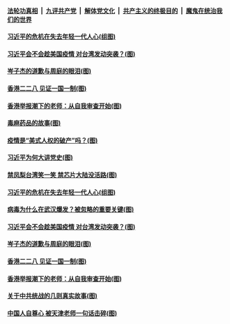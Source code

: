 ####  [法轮功真相](../../../../basic/blob/master/README.md?t=03042331) &nbsp;|&nbsp; [九评共产党](../../../../9ping.md/blob/master/README.md?t=03042331) &nbsp;|&nbsp; [解体党文化](../../../../jtdwh.md/blob/master/README.md?t=03042331)  &nbsp;|&nbsp; [共产主义的终极目的](../../../../gczydzjmd.md/blob/master/README.md?t=03042331) &nbsp;|&nbsp; [魔鬼在统治我们的世界](../../../../mgztzwmdsj.md/blob/master/README.md?t=03042331) 


#### [习近平的危机在失去年轻一代人心(组图)](../pages/p4/964426.md?t=03042331) 

#### [习近平会不会趁美国疫情 对台湾发动突袭？(图)](../pages/p4/964317.md?t=03042331) 

#### [岑子杰的道歉与周庭的眼泪(图)](../pages/p4/964323.md?t=03042331) 

#### [香港二二八 见证一国一制(图)](../pages/p4/964322.md?t=03042331) 

#### [香港举报潮下的老师：从自我审查开始(图)](../pages/p4/964318.md?t=03042331) 



#### [毒麻药品的故事(图)](../pages/p4/964439.md?t=03042331) 


#### [疫情是“美式人权的破产”吗？(图)](../pages/p4/964435.md?t=03042331) 

#### [习近平为何大讲党史(图)](../pages/p4/964432.md?t=03042331) 

#### [禁凤梨台湾笑一笑 禁芯片大陆没活路(图)](../pages/p4/964430.md?t=03042331) 

#### [习近平的危机在失去年轻一代人心(组图)](../pages/p4/964426.md?t=03042331) 

#### [病毒为什么在武汉爆发？被忽略的重要关键(图)](../pages/p4/964385.md?t=03042331) 

#### [习近平会不会趁美国疫情 对台湾发动突袭？(图)](../pages/p4/964317.md?t=03042331) 



#### [岑子杰的道歉与周庭的眼泪(图)](../pages/p4/964323.md?t=03042331) 

#### [香港二二八 见证一国一制(图)](../pages/p4/964322.md?t=03042331) 

#### [香港举报潮下的老师：从自我审查开始(图)](../pages/p4/964318.md?t=03042331) 

#### [关于中共统战的几则真实故事(图)](../pages/p4/964307.md?t=03042331) 

#### [中国人自尊心 被天津老师一句话击碎(图)](../pages/p4/964272.md?t=03042331) 




